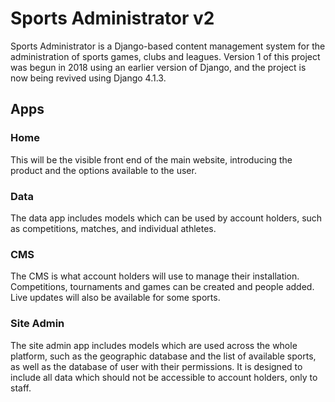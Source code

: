# Sports Administrator v2

Sports Administrator is a Django-based content management system for the administration of sports games, clubs and leagues.  Version 1 of this project was begun in 2018 using an earlier version of Django, and the project is now being revived using Django 4.1.3.

## Apps

### Home

This will be the visible front end of the main website, introducing the product and the options available to the user.

### Data

The data app includes models which can be used by account holders, such as competitions, matches, and individual athletes.

### CMS

The CMS is what account holders will use to manage their installation. Competitions, tournaments and games can be created and people added. Live updates will also be available for some sports.

### Site Admin

The site admin app includes models which are used across the whole platform, such as the geographic database and the list of available sports, as well as the database of user with their permissions. It is designed to include all data which should not be accessible to account holders, only to staff.